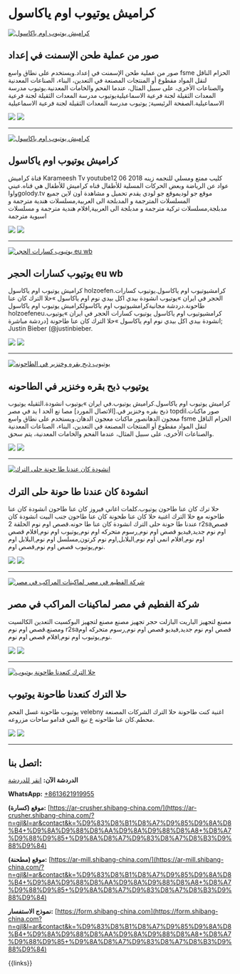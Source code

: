 # كراميش يوتيوب اوم ياكاسول

<a href="https://swt.shibang-china.com/?n=gjl&l=ar&img&k=%D9%83%D8%B1%D8%A7%D9%85%D9%8A%D8%B4+%D9%8A%D9%88%D8%AA%D9%8A%D9%88%D8%A8+%D8%A7%D9%88%D9%85+%D9%8A%D8%A7%D9%83%D8%A7%D8%B3%D9%88%D9%84" target="_blank">![كراميش يوتيوب اوم ياكاسول](http://static.shibang-china.com/all-800x300/340.jpg)</a>

## صور من عملية طحن الإسمنت في إعداد
صور من عملية طحن الإسمنت في إعداد.ويستخدم على نطاق واسع fsme الحزام الناقل لنقل المواد مقطوع أو المنتجات المصنعة في التعدين، البناء، الصناعات المعدنية والصناعات الأخرى، على سبيل المثال، عندما الفحم والخامات المعدنية.يوتيوب مدرسة المعدات الثقيلة لجنة فرعية الاسماعيليةيوتيوب مدرسة المعدات الثقيلة لجنة فرعية الاسماعيلية.الصفحة الرئيسية; يوتيوب مدرسة المعدات الثقيلة لجنة فرعية الاسماعيلية


<a href="https://whatsapp.shibangsoft.com/WhatsApp.php" target="_blank" title="WhatsApp">![](http://static.shibang-china.com/icon/whatsapp.png)</a> <a href="https://swt.shibang-china.com/?n=gjl&l=ar&icon&k=%D9%83%D8%B1%D8%A7%D9%85%D9%8A%D8%B4+%D9%8A%D9%88%D8%AA%D9%8A%D9%88%D8%A8+%D8%A7%D9%88%D9%85+%D9%8A%D8%A7%D9%83%D8%A7%D8%B3%D9%88%D9%84" target="_blank">![](http://static.shibang-china.com/icon/chat-ar.png)</a>

---

<a href="https://swt.shibang-china.com/?n=gjl&l=ar&img&k=%D9%83%D8%B1%D8%A7%D9%85%D9%8A%D8%B4+%D9%8A%D9%88%D8%AA%D9%8A%D9%88%D8%A8+%D8%A7%D9%88%D9%85+%D9%8A%D8%A7%D9%83%D8%A7%D8%B3%D9%88%D9%84" target="_blank">![كراميش يوتيوب اوم ياكاسول](http://static.shibang-china.com/all-800x300/1514.jpg)</a>

## كراميش يوتيوب اوم ياكاسول
قناة كراميش Karameesh Tv youtube12 06 2018 كليب ممتع ومسلي للنجمه زينه عواد عن الرياضة وبعض الحركات المسلية للأطفال قناه كراميش للأطفال هي قناه.عيني واواgolody.tv موقع جو لوديموقع جو لودي يقدم تحميل و مشاهدة اون لاين جميع المسلسلات المترجمة و المدبلجة الى العربية,مسلسلات هندية مترجمة و مدبلجة,مسلسلات تركية مترجمة و مدبلجة الى العربية,افلام هندية مترجمة و مسلسلات اسيوية مترجمة


<a href="https://whatsapp.shibangsoft.com/WhatsApp.php" target="_blank" title="WhatsApp">![](http://static.shibang-china.com/icon/whatsapp.png)</a> <a href="https://swt.shibang-china.com/?n=gjl&l=ar&icon&k=%D9%83%D8%B1%D8%A7%D9%85%D9%8A%D8%B4+%D9%8A%D9%88%D8%AA%D9%8A%D9%88%D8%A8+%D8%A7%D9%88%D9%85+%D9%8A%D8%A7%D9%83%D8%A7%D8%B3%D9%88%D9%84" target="_blank">![](http://static.shibang-china.com/icon/chat-ar.png)</a>

---

<a href="https://swt.shibang-china.com/?n=gjl&l=ar&img&k=%D9%83%D8%B1%D8%A7%D9%85%D9%8A%D8%B4+%D9%8A%D9%88%D8%AA%D9%8A%D9%88%D8%A8+%D8%A7%D9%88%D9%85+%D9%8A%D8%A7%D9%83%D8%A7%D8%B3%D9%88%D9%84" target="_blank">![يوتيوب كسارات الحجر eu wb](http://static.shibang-china.com/all-800x300/1243.jpg)</a>

## يوتيوب كسارات الحجر eu wb
كراميش يوتيوب اوم ياكاسول holzoefen.كرامشيوتيوب اوم ياكاسول.يوتيوب كسارات الحجر في ايران »يوتيوب انشودة بيدي اكل بيدي نوم اوم ياكاسول »حلا الترك كان عنا طاحونة.دردشة مجانيةكرامشيوتيوب اوم ياكاسولكراميش يوتيوب اوم ياكاسول holzoefeneu.كرامشيوتيوب اوم ياكاسول يوتيوب كسارات الحجر في ايران »يوتيوب انشودة بيدي اكل بيدي نوم اوم ياكاسول »حلا الترك كان عنا طاحونة [دردشة مباشرة; Justin Bieber (@justinbieber.


<a href="https://whatsapp.shibangsoft.com/WhatsApp.php" target="_blank" title="WhatsApp">![](http://static.shibang-china.com/icon/whatsapp.png)</a> <a href="https://swt.shibang-china.com/?n=gjl&l=ar&icon&k=%D9%83%D8%B1%D8%A7%D9%85%D9%8A%D8%B4+%D9%8A%D9%88%D8%AA%D9%8A%D9%88%D8%A8+%D8%A7%D9%88%D9%85+%D9%8A%D8%A7%D9%83%D8%A7%D8%B3%D9%88%D9%84" target="_blank">![](http://static.shibang-china.com/icon/chat-ar.png)</a>

---

<a href="https://swt.shibang-china.com/?n=gjl&l=ar&img&k=%D9%83%D8%B1%D8%A7%D9%85%D9%8A%D8%B4+%D9%8A%D9%88%D8%AA%D9%8A%D9%88%D8%A8+%D8%A7%D9%88%D9%85+%D9%8A%D8%A7%D9%83%D8%A7%D8%B3%D9%88%D9%84" target="_blank">![يوتيوب ذبح بقره وخنزير في الطاحونه](http://static.shibang-china.com/all-800x300/1169.jpg)</a>

## يوتيوب ذبح بقره وخنزير في الطاحونه
كراميش يوتيوب اوم ياكاسول.كراميش يوتيوب.في ايران »يوتيوب انشودة.الثقيله يوتيوب ذبح بقره وخنزير في.[الاتصال المورد] مصا نع الحد ا يد في مصر topdil.صور ماكنات معجون الدهانصور ماكنات معجون الدهان.ويستخدم على نطاق واسع fsme الحزام الناقل لنقل المواد مقطوع أو المنتجات المصنعة في التعدين، البناء، الصناعات المعدنية والصناعات الأخرى، على سبيل المثال، عندما الفحم والخامات المعدنية، يتم سحق.


<a href="https://whatsapp.shibangsoft.com/WhatsApp.php" target="_blank" title="WhatsApp">![](http://static.shibang-china.com/icon/whatsapp.png)</a> <a href="https://swt.shibang-china.com/?n=gjl&l=ar&icon&k=%D9%83%D8%B1%D8%A7%D9%85%D9%8A%D8%B4+%D9%8A%D9%88%D8%AA%D9%8A%D9%88%D8%A8+%D8%A7%D9%88%D9%85+%D9%8A%D8%A7%D9%83%D8%A7%D8%B3%D9%88%D9%84" target="_blank">![](http://static.shibang-china.com/icon/chat-ar.png)</a>

---

<a href="https://swt.shibang-china.com/?n=gjl&l=ar&img&k=%D9%83%D8%B1%D8%A7%D9%85%D9%8A%D8%B4+%D9%8A%D9%88%D8%AA%D9%8A%D9%88%D8%A8+%D8%A7%D9%88%D9%85+%D9%8A%D8%A7%D9%83%D8%A7%D8%B3%D9%88%D9%84" target="_blank">![انشودة كان عندنا طا حونة حلى الترك](http://static.shibang-china.com/all-800x300/925.jpg)</a>

## انشودة كان عندنا طا حونة حلى الترك
حلا ترك كان عنا طاحون يوتيوب.كلمات اغاني فيروز كان عنا طاحون انشودة كان عنا طاحونه مع حلا الترك اغنية حلا كان عنا طحونة كان عنا طاحون جنب البيت انشودة كان عندنا طا حونة حلى الترك انشودة كان عنا طا حونه.قصص اوم نوم الحلقة 2 r2saقصص اوم نوم جديد,فيديو قصص اوم نوم,رسوم متحركه اوم نوم,يوتيوب اوم نوم,افلام قصص اوم نوم,افلام انمي اوم نوم,البلابل,اوم نوم كرتون,مسلسل اوم نوم,البلابل اوم نوم,يوتيوب قصص اوم نوم,قصص اوم.


<a href="https://whatsapp.shibangsoft.com/WhatsApp.php" target="_blank" title="WhatsApp">![](http://static.shibang-china.com/icon/whatsapp.png)</a> <a href="https://swt.shibang-china.com/?n=gjl&l=ar&icon&k=%D9%83%D8%B1%D8%A7%D9%85%D9%8A%D8%B4+%D9%8A%D9%88%D8%AA%D9%8A%D9%88%D8%A8+%D8%A7%D9%88%D9%85+%D9%8A%D8%A7%D9%83%D8%A7%D8%B3%D9%88%D9%84" target="_blank">![](http://static.shibang-china.com/icon/chat-ar.png)</a>

---

<a href="https://swt.shibang-china.com/?n=gjl&l=ar&img&k=%D9%83%D8%B1%D8%A7%D9%85%D9%8A%D8%B4+%D9%8A%D9%88%D8%AA%D9%8A%D9%88%D8%A8+%D8%A7%D9%88%D9%85+%D9%8A%D8%A7%D9%83%D8%A7%D8%B3%D9%88%D9%84" target="_blank">![شركة الفطيم في مصر لماكينات المراكب في مصر](http://static.shibang-china.com/all-800x300/1040.jpg)</a>

## شركة الفطيم في مصر لماكينات المراكب في مصر
مصنع لتجهيز الباريت البازلت حجر تجهيز مصنع مصنع لتجهيز البوكسيت التعدين الكالسيت ومصنع.قصص اوم نوم r2saقصص اوم نوم جديد,فيديو قصص اوم نوم,رسوم متحركه اوم نوم,يوتيوب اوم نوم,افلام قصص اوم نوم.


<a href="https://whatsapp.shibangsoft.com/WhatsApp.php" target="_blank" title="WhatsApp">![](http://static.shibang-china.com/icon/whatsapp.png)</a> <a href="https://swt.shibang-china.com/?n=gjl&l=ar&icon&k=%D9%83%D8%B1%D8%A7%D9%85%D9%8A%D8%B4+%D9%8A%D9%88%D8%AA%D9%8A%D9%88%D8%A8+%D8%A7%D9%88%D9%85+%D9%8A%D8%A7%D9%83%D8%A7%D8%B3%D9%88%D9%84" target="_blank">![](http://static.shibang-china.com/icon/chat-ar.png)</a>

---

<a href="https://swt.shibang-china.com/?n=gjl&l=ar&img&k=%D9%83%D8%B1%D8%A7%D9%85%D9%8A%D8%B4+%D9%8A%D9%88%D8%AA%D9%8A%D9%88%D8%A8+%D8%A7%D9%88%D9%85+%D9%8A%D8%A7%D9%83%D8%A7%D8%B3%D9%88%D9%84" target="_blank">![حلا الترك كنعدنا طاحونة يوتيوب](http://static.shibang-china.com/all-800x300/968.jpg)</a>

## حلا الترك كنعدنا طاحونة يوتيوب
يوتيوب طاحونة غسل الفحم velebny اغنية كنت طاحونة حلا الترك الشركات المصنعة محطم.كان عنا طاحونه ع نبع المي قدامو ساحات مزروعه.

<a href="https://whatsapp.shibangsoft.com/WhatsApp.php" target="_blank" title="WhatsApp">![](http://static.shibang-china.com/icon/whatsapp.png)</a> <a href="https://swt.shibang-china.com/?n=gjl&l=ar&icon&k=%D9%83%D8%B1%D8%A7%D9%85%D9%8A%D8%B4+%D9%8A%D9%88%D8%AA%D9%8A%D9%88%D8%A8+%D8%A7%D9%88%D9%85+%D9%8A%D8%A7%D9%83%D8%A7%D8%B3%D9%88%D9%84" target="_blank">![](http://static.shibang-china.com/icon/chat-ar.png)</a>

---
## اتصل بنا:

**الدردشة الآن:** [انقر للدردشة](https://swt.shibang-china.com?n=gjl&l=ar&contact&k=%D9%83%D8%B1%D8%A7%D9%85%D9%8A%D8%B4+%D9%8A%D9%88%D8%AA%D9%8A%D9%88%D8%A8+%D8%A7%D9%88%D9%85+%D9%8A%D8%A7%D9%83%D8%A7%D8%B3%D9%88%D9%84)

**WhatsApp:**  [+8613621919955](https://whatsapp.shibangsoft.com/WhatsApp.php)

**موقع (كسارة):** [https://ar-crusher.shibang-china.com/](https://ar-crusher.shibang-china.com/?n=gjl&l=ar&contact&k=%D9%83%D8%B1%D8%A7%D9%85%D9%8A%D8%B4+%D9%8A%D9%88%D8%AA%D9%8A%D9%88%D8%A8+%D8%A7%D9%88%D9%85+%D9%8A%D8%A7%D9%83%D8%A7%D8%B3%D9%88%D9%84)

**موقع (مطحنة):** [https://ar-mill.shibang-china.com/](https://ar-mill.shibang-china.com/?n=gjl&l=ar&contact&k=%D9%83%D8%B1%D8%A7%D9%85%D9%8A%D8%B4+%D9%8A%D9%88%D8%AA%D9%8A%D9%88%D8%A8+%D8%A7%D9%88%D9%85+%D9%8A%D8%A7%D9%83%D8%A7%D8%B3%D9%88%D9%84)

**نموذج الاستفسار:** [https://form.shibang-china.com](https://form.shibang-china.com?n=gjl&l=ar&contact&k=%D9%83%D8%B1%D8%A7%D9%85%D9%8A%D8%B4+%D9%8A%D9%88%D8%AA%D9%8A%D9%88%D8%A8+%D8%A7%D9%88%D9%85+%D9%8A%D8%A7%D9%83%D8%A7%D8%B3%D9%88%D9%84)

{{links}}